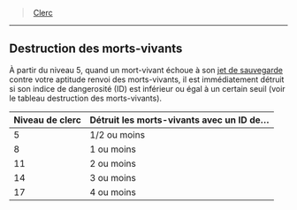 ﻿---
!ClassFeatureItem
Name: Destruction des morts-vivants
Id: cleric_hd.md#destruction-des-morts-vivants
ParentLink: cleric_hd.md#clerc
ParentName: Clerc
NameLevel: 2
Attributes: {}
AttributesDictionary: >+
  {}

---
> [Clerc](hd_cleric.md)

---

## Destruction des morts-vivants

À partir du niveau 5, quand un mort-vivant échoue à son [jet de sauvegarde](hd_abilities_jets_de_sauvegarde.md) contre votre aptitude renvoi des morts-vivants, il est immédiatement détruit si son indice de dangerosité (ID) est inférieur ou égal à un certain seuil (voir le tableau destruction des morts-vivants).

|Niveau de clerc|Détruit les morts-vivants avec un ID de…|
|---|---|
|5|1/2 ou moins|
|8|1 ou moins|
|11|2 ou moins|
|14|3 ou moins|
|17|4 ou moins|


